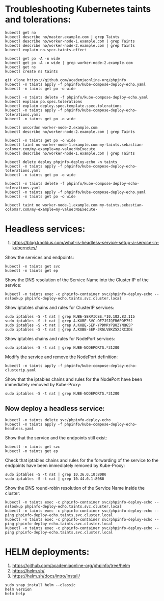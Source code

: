 # Troubleshooting Kubernetes taints and tolerations:
```
kubectl get no
kubectl describe no/master.example.com | grep Taints
kubectl describe no/worker-node-1.example.com | grep Taints
kubectl describe no/worker-node-2.example.com | grep Taints
kubectl explain no.spec.taints.effect
```
```
kubectl get po -A -o wide
kubectl get po -A -o wide | grep worker-node-2.example.com
kubectl get ns
kubectl create ns taints
```
```
git clone https://github.com/academiaonline-org/phpinfo
kubectl -n taints apply -f phpinfo/kube-compose-deploy-echo.yaml
kubectl -n taints get po -o wide
```
```
kubectl -n taints delete -f phpinfo/kube-compose-deploy-echo.yaml
kubectl explain po.spec.tolerations
kubectl explain deploy.spec.template.spec.tolerations
kubectl -n taints apply -f phpinfo/kube-compose-deploy-echo-tolerations.yaml
kubectl -n taints get po -o wide
```
```
kubectl uncordon worker-node-2.example.com
kubectl describe no/worker-node-2.example.com | grep Taints
```
```
kubectl -n taints get po -o wide
kubectl taint no worker-node-1.example.com my-taints.sebastian-colomar.com/my-example=my-value:NoExecute
kubectl describe no/worker-node-1.example.com | grep Taints
```
```
kubectl delete deploy phpinfo-deploy-echo -n taints
kubectl -n taints apply -f phpinfo/kube-compose-deploy-echo-tolerations.yaml
kubectl -n taints get po -o wide
```
```
kubectl -n taints delete -f phpinfo/kube-compose-deploy-echo-tolerations.yaml 
kubectl -n taints apply -f phpinfo/kube-compose-deploy-echo.yaml
kubectl -n taints get po -o wide
```
```
kubectl taint no worker-node-1.example.com my-taints.sebastian-colomar.com/my-example=my-value:NoExecute-
```
# Headless services:
1. https://blog.knoldus.com/what-is-headless-service-setup-a-service-in-kubernetes/

Show the services and endpoints:
```
kubectl -n taints get svc
kubectl -n taints get ep
```
Show the DNS resolution of the Service Name into the Cluster IP of the service:
```
kubectl -n taints exec -c phpinfo-container svc/phpinfo-deploy-echo -- nslookup phpinfo-deploy-echo.taints.svc.cluster.local
```
Show iptables chains and rules for ClusterIP services:
```
sudo iptables -S -t nat | grep KUBE-SERVICES.*10.102.83.115
sudo iptables -S -t nat | grep A.KUBE-SVC-OE7JSIQFR6POP75J
sudo iptables -S -t nat | grep A.KUBE-SEP-YPDMRYPBUZYNQG5P
sudo iptables -S -t nat | grep A.KUBE-SEP-3RGLVBKZ5XJRC3DE
```
Show iptables chains and rules for NodePort services:
```
sudo iptables -S -t nat | grep KUBE-NODEPORTS.*31200
```
Modify the service and remove the NodePort definition:
```
kubectl -n taints apply -f phpinfo/kube-compose-deploy-echo-clusterip.yaml
```
Show that the iptables chains and rules for the NodePort have been immediately removed by Kube-Proxy:
```
sudo iptables -S -t nat | grep KUBE-NODEPORTS.*31200
```
## Now deploy a headless service:
```
kubectl -n taints delete svc/phpinfo-deploy-echo
kubectl -n taints apply -f phpinfo/kube-compose-deploy-echo-headless.yaml
```
Show that the service and the endpoints still exist:
```
kubectl -n taints get svc
kubectl -n taints get ep
```
Check that iptables chains and rules for the forwarding of the service to the endpoints have been immediately removed by Kube-Proxy:
```
sudo iptables -S -t nat | grep 10.36.0.10:8080
sudo iptables -S -t nat | grep 10.44.0.1:8080
```
Show the DNS round-robin resolution of the Service Name inside the cluster:
```
kubectl -n taints exec -c phpinfo-container svc/phpinfo-deploy-echo -- nslookup phpinfo-deploy-echo.taints.svc.cluster.local
kubectl -n taints exec -c phpinfo-container svc/phpinfo-deploy-echo -- ping phpinfo-deploy-echo.taints.svc.cluster.local
kubectl -n taints exec -c phpinfo-container svc/phpinfo-deploy-echo -- ping phpinfo-deploy-echo.taints.svc.cluster.local
kubectl -n taints exec -c phpinfo-container svc/phpinfo-deploy-echo -- ping phpinfo-deploy-echo.taints.svc.cluster.local
```
# HELM deployments:
1. https://github.com/academiaonline-org/phpinfo/tree/helm
2. https://helm.sh/
3. https://helm.sh/docs/intro/install/

```
sudo snap install helm --classic
helm version
helm help
```
